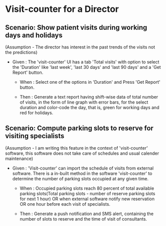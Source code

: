 # Visit-counter for a Director

## Scenario: Show patient visits during working days and holidays

(Assumption - The director has interest in the
past trends of the visits not the predictions)

- Given : The 'visit-counter' UI has a tab 'Total
  visits' with option to select the 'Duration' like
  'last week', 'last 30 days' and 'last 90 days'
  and a 'Get Report' button.
  
  - When : Select one of the options in 'Duration'
  and Press 'Get Report' button.
  
  - Then : Generate a text report having shift-wise
  data of total number of visits, in the form of
  line graph with error bars, for the select
  duration and color-code the day, that is, green
  for working days and red for holidays.

## Scenario: Compute parking slots to reserve for visiting specialists

(Assumption - I am writing this feature in the
context of 'visit-counter' software, this software
does not take care of schedules and usual calender maintenance)

- Given : 'Visit-counter' can import the
  schedule of visits from external software.
  There is a in-built method in the software
  'visit-counter' to determine the number of
  parking slots occupied at any given time.

  - When : Occupied parking slots reach 80 percent
  of total available parking slots(Total parking
  slots - number of reserve parking slots for
  next 1 hour) OR when external software notify
  new reservation OR one hour before each visit
  of specialists.

  - Then : Generate a push notification and SMS alert,
  containing the number of slots to reserve
  and the time of visit of consultants.
